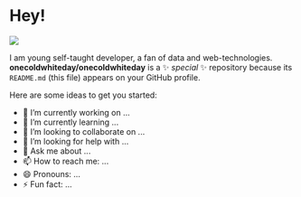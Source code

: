 <!--
![image](https://www.codewars.com/users/onecoldwhiteday/badges/large)
-->


# Hey!

[![](https://github-readme-stats.vercel.app/api/top-langs/?username=onecoldwhiteday&langs_count=4)](https://github.com/anuraghazra/github-readme-stats)


I am young self-taught developer, a fan of data and web-technologies.
**onecoldwhiteday/onecoldwhiteday** is a ✨ _special_ ✨ repository because its `README.md` (this file) appears on your GitHub profile.

Here are some ideas to get you started:

- 🔭 I’m currently working on ...
- 🌱 I’m currently learning ...
- 👯 I’m looking to collaborate on ...
- 🤔 I’m looking for help with ...
- 💬 Ask me about ...
- 📫 How to reach me: ...
- 😄 Pronouns: ...
- ⚡ Fun fact: ...
